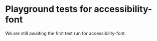 # Playground tests for accessibility-font
We are still awaiting the first test run for accessibility-font.
